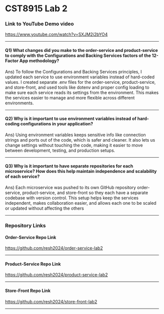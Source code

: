 # CST8915 Lab 2

### Link to YouTube Demo video

https://www.youtube.com/watch?v=SXJM2i2bYO4

---

#### Q1) What changes did you make to the order-service and product-service to comply with the Configurations and Backing Services factors of the 12-Factor App methodology?

Ans) To follow the Configurations and Backing Services principles, I updated each service to use environment variables instead of hard-coded values. I created separate .env files for the order-service, product-service, and store-front, and used tools like dotenv and proper config loading to make sure each service reads its settings from the environment. This makes the services easier to manage and more flexible across different environments.

---

#### Q2) Why is it important to use environment variables instead of hard-coding configurations in your application?

Ans) Using environment variables keeps sensitive info like connection strings and ports out of the code, which is safer and cleaner. It also lets us change settings without touching the code, making it easier to move between development, testing, and production setups.

---

#### Q3) Why is it important to have separate repositories for each microservice? How does this help maintain independence and scalability of each service?

Ans) Each microservice was pushed to its own GitHub repository order-service, product-service, and store-front so they each have a separate codebase with version control. This setup helps keep the services independent, makes collaboration easier, and allows each one to be scaled or updated without affecting the others

---

### Repository Links

#### Order-Service Repo Link

https://github.com/resh2024/order-service-lab2

---

#### Product-Service Repo Link

https://github.com/resh2024/product-service-lab2

---

#### Store-Front Repo Link

https://github.com/resh2024/store-front-lab2

---
